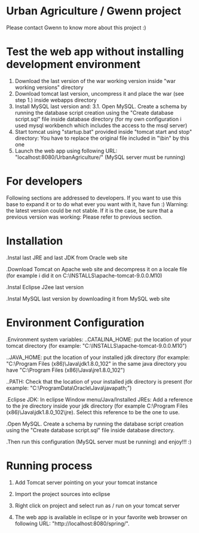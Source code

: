 Urban Agriculture / Gwenn project
=======================
Please contact Gwenn to know more about this project :)

Test the web app without installing development environment
=======================
1. Download the last version of the war working version inside "war working versions" directory
2. Download tomcat last version, uncompress it and place the war (see step 1.) inside webapps directory
3. Install MySQL last version and: 
3.1. Open MySQL. Create a schema by running the database script creation using the "Create database script.sql" file inside database directory (for my own configuration i used mysql workbench which includes the access to the msql server)
4. Start tomcat using "startup.bat" provided inside "tomcat start and stop" directory: You have to replace the original
file included in "<your tomcat directory>\bin" by this one
5. Launch the web app using following URL: "localhost:8080/UrbanAgriculture/" (MySQL server must be running)

For developers 
=======================
Following sections are addressed to developers. 
If you want to use this base to expand it or to do what ever you want with it, have fun :) 
Warning: the latest version could be not stable. If it is the case, be sure that a previous version
was working: Please refer to previous section. 

Installation
=======================
.Instal last JRE and last JDK from Oracle web site

.Download Tomcat on Apache web site and decompress it on a locale file (for example i did it on C:\INSTALLS\apache-tomcat-9.0.0.M10)

.Instal Eclipse J2ee last version

.Instal MySQL last version by downloading it from MySQL web site

Environment Configuration
=======================
.Environment system variables: 
..CATALINA_HOME: put the location of your tomcat directory (for example: "C:\INSTALLS\apache-tomcat-9.0.0.M10")

..JAVA_HOME: put the location of your installed jdk directory (for example: "C:\Program Files (x86)\Java\jdk1.8.0_102\" in the same java directory you have "C:\Program Files (x86)\Java\jre1.8.0_102")

..PATH: Check that the location of your installed jdk directory is present (for example: "C:\ProgramData\Oracle\Java\javapath;")
	
.Eclipse JDK: 
In eclipse Window menu/Java/Installed JREs: Add a reference to the jre directory inside your jdk directory (for example C:\Program Files (x86)\Java\jdk1.8.0_102\jre). Select this reference to be the one to use.
	
.Open MySQL. Create a schema by running the database script creation using the "Create database script.sql" file inside database directory. 

.Then run this configuration (MySQL server must be running) and enjoy!!! :)

Running process
=======================
1. Add Tomcat server pointing on your your tomcat instance

2. Import the project sources into eclipse

3. Right click on project and select run as / run on your tomcat server

4. The web app is available in eclispe or in your favorite web browser on following URL: "http://localhost:8080/spring/".

